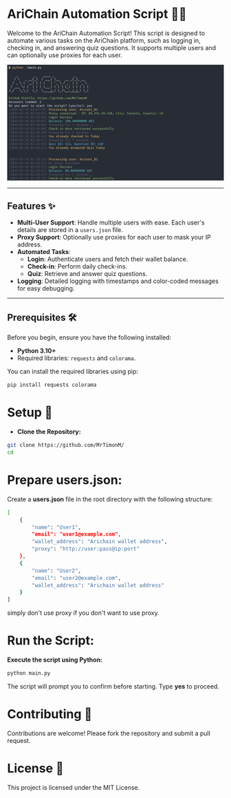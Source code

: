 # AriChain Automation Script 📜🤖

Welcome to the AriChain Automation Script! This script is designed to automate various tasks on the AriChain platform, such as logging in, checking in, and answering quiz questions. It supports multiple users and can optionally use proxies for each user.

![App Screenshot](https://raw.githubusercontent.com/MrTimonM/Arichain-Bot/refs/heads/main/arichain.png)

---

## Features ✨

- **Multi-User Support**: Handle multiple users with ease. Each user's details are stored in a `users.json` file.
- **Proxy Support**: Optionally use proxies for each user to mask your IP address.
- **Automated Tasks**:
  - **Login**: Authenticate users and fetch their wallet balance.
  - **Check-in**: Perform daily check-ins.
  - **Quiz**: Retrieve and answer quiz questions.
- **Logging**: Detailed logging with timestamps and color-coded messages for easy debugging.

---

## Prerequisites 🛠️

Before you begin, ensure you have the following installed:

- **Python 3.10+**
- Required libraries: `requests` and `colorama`.

You can install the required libraries using pip:

```bash
pip install requests colorama
```
# Setup 🚀
- **Clone the Repository:**
```bash
git clone https://github.com/MrTimonM/
cd 
```
# Prepare users.json:
Create a **users.json** file in the root directory with the following structure:
```bash
[
    {
        "name": "User1",
        "email": "user1@example.com",
        "wallet_address": "Arichain wallet address",
        "proxy": "http://user:pass@ip:port"
    },
    {
        "name": "User2",
        "email": "user2@example.com",
        "wallet_address": "Arichain wallet address"
    }
]
```
simply don't use proxy if you don't want to use proxy. 
# Run the Script:
**Execute the script using Python:**
```bash
python main.py

```
The script will prompt you to confirm before starting. Type **yes** to proceed.




# Contributing 🤝
Contributions are welcome! Please fork the repository and submit a pull request.

# License 📄
This project is licensed under the MIT License.
